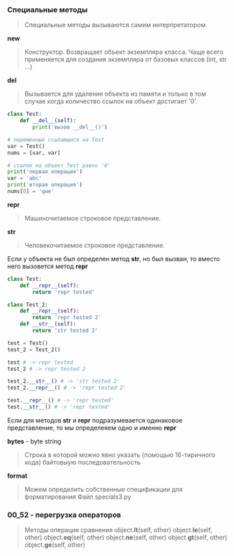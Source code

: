 ### Специальные методы ###
>Специальные методы вызываются самим интерпретатором.

__new__
>Конструктор. Возвращает объект экземпляра класса.
Чаще всего применяется для создания экземпляра от базовых классов (int, str ...)

__del__ 
>Вызывается для удаления объекта из памяти и только в том случае когда количество ссылок на объект достигает '0'.
```python
class Test:
    def __del__(self):
        print('вызов __del__()')

# переменные ссылающися на Test
var = Test()
nums = [var, var]

# ссылок на объект Test равно '0'
print('первая операция')
var = 'abc'
print('вторая операция')
nums[0] = 'qwe'
```

__repr__
>Машиночитаемое строковое представление.

__str__
>Человекочитаемое строковое представление.

Если у объекта не был определен метод __str__, но был вызван,
то вместо него вызовется метод __repr__
```python
class Test:
    def __repr__(self):
        return 'repr tested'

class Test_2:
    def __repr__(self):
        return 'repr tested 2'
    def __str__(self):
        return 'str tested 2'

test = Test()
test_2 = Test_2()

test # -> repr tested
test_2 # -> repr tested 2

test_2.__str__() # -> 'str tested 2'
test_2.__repr__() # -> 'repr tested 2'

test.__repr__() # -> 'repr tested'
test.__str__() # -> 'repr tested'
```
Если для методов __str__ и __repr__ подразумевается одинаковое представление,
то мы определеяем одно и именно __repr__

__bytes__ - byte string
>Строка в которой можно явно указать (помощью 16-тиричного кода) байтовыую последовательность

__format__
>Можем определить собственные спецификации для форматирования
>Файл specials3.py

### 00_52 - перегрузка операторов ###
>Методы операция сравнения
object.__lt__(self, other)
object.__le__(self, other)
object.__eq__(self, other)
object.__ne__(self, other)
object.__gt__(self, other)
object.__ge__(self, other)